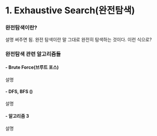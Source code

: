 # 1. Exhaustive Search\(완전탐색\)

### 완전탐색이란?

설명 써주면 됨. 완전 탐색이란 말 그대로 완전히 탐색하는 것이다. 이런 식으로?

### 완전탐색 관련 알고리즘들

#### - Brute Force\(브루트 포스\)

설명

#### - DFS, BFS \(\)

설명

#### - 알고리즘 3

설명

